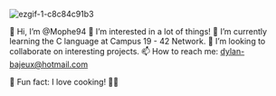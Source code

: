 ![ezgif-1-c8c84c91b3](https://github.com/user-attachments/assets/d4f2e7a4-6f85-4e25-9ef6-cc99acc77e7e)


👋 Hi, I’m @Mophe94
👀 I’m interested in a lot of things!
🌱 I’m currently learning the C language at Campus 19 - 42 Network.
💞️ I’m looking to collaborate on interesting projects.
📫 How to reach me: dylan-bajeux@hotmail.com

🍳 Fun fact: I love cooking! 🍔🥗
<!---
Mophe94/Mophe94 is a ✨ special ✨ repository because its `README.md` (this file) appears on your GitHub profile.
You can click the Preview link to take a look at your changes.
--->
